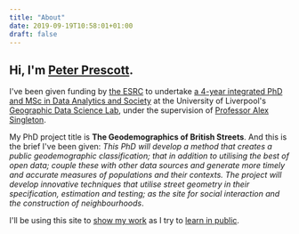 ```yaml
---
title: "About"
date: 2019-09-19T10:58:01+01:00
draft: false
---
```


## Hi, I'm [Peter Prescott](https://peter.prescott.org.uk).

I've been given funding by [the ESRC](https://esrc.ukri.org/) to undertake [a 4-year integrated PhD and MSc in Data Analytics and Society](https://datacdt.org/) at the University of Liverpool's [Geographic Data Science Lab](https://www.liverpool.ac.uk/geographic-data-science/about/), under the supervision of [Professor Alex Singleton](http://www.alex-singleton.com/).

My PhD project title is **The Geodemographics of British Streets**. And this is the brief I've been given: *This PhD will develop a method that creates a public geodemographic classification; that in addition to utilising the best of open data; couple these with other data sources and generate more timely and accurate measures of populations and their contexts. The project will develop innovative techniques that utilise street geometry in their specification, estimation and testing; as the site for social interaction and the construction of neighbourhoods*.

I'll be using this site to [show my work](https://www.amazon.co.uk/Show-Your-Work-Getting-Discovered/) as I try to [learn in public](https://www.swyx.io/writing/learn-in-public/).
